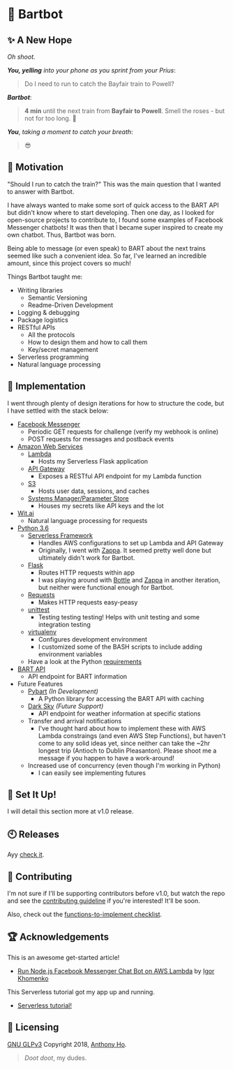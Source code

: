# :light_rail:  Bartbot

## :sparkles:  A New Hope

*Oh shoot.*

***You, yelling*** *into your phone as you sprint from your Prius*:

> Do I need to run to catch the Bayfair train to Powell?

***Bartbot***:

> **4 min** until the next train from **Bayfair to Powell**. Smell the roses - but not for too long. :rose:

***You***, *taking a moment to catch your breath*:

> :sunglasses:

## :thought_balloon:  Motivation

<!-- TODO: This section is not done yet -->

"Should I run to catch the train?" This was the main question that I wanted to answer with Bartbot.

I have always wanted to make some sort of quick access to the BART API but didn't know where to start developing. Then one day, as I looked for open-source projects to contribute to, I found some examples of Facebook Messenger chatbots! It was then that I became super inspired to create my own chatbot. Thus, Bartbot was born.

Being able to message (or even speak) to BART about the next trains seemed like such a convenient idea. So far, I've learned an incredible amount, since this project covers so much!

Things Bartbot taught me:

* Writing libraries
  * Semantic Versioning
  * Readme-Driven Development
* Logging & debugging
* Package logistics
* RESTful APIs
  * All the protocols
  * How to design them and how to call them
  * Key/secret management
* Serverless programming
* Natural language processing

## :gift:  Implementation

<!-- TODO: This section is not done yet -->

I went through plenty of design iterations for how to structure the code, but I have settled with the stack below:

* [Facebook Messenger](messenger)
  * Periodic GET requests for challenge (verify my webhook is online)
  * POST requests for messages and postback events
* [Amazon Web Services](aws)
  * [Lambda](lambda)
    * Hosts my Serverless Flask application
  * [API Gateway](apigateway)
    * Exposes a RESTful API endpoint for my Lambda function
  * [S3](s3)
    * Hosts user data, sessions, and caches
  * [Systems Manager/Parameter Store](parameterstore)
    * Houses my secrets like API keys and the lot
* [Wit.ai](wit)
  * Natural language processing for requests
* [Python 3.6](python3)
  * [Serverless Framework](serverless)
    * Handles AWS configurations to set up Lambda and API Gateway
    * Originally, I went with [Zappa](zappa). It seemed pretty well done but ultimately didn't work for Bartbot.
  * [Flask](flask)
    * Routes HTTP requests within app
    * I was playing around with [Bottle](bottle) and [Zappa](zappa) in another iteration, but neither were functional enough for Bartbot.
  * [Requests](requests)
    * Makes HTTP requests easy-peasy
  * [unittest](unittest)
    * Testing testing testing! Helps with unit testing and some integration testing
  * [virtualenv](venv)
    * Configures development environment
    * I customized some of the BASH scripts to include adding environment variables
  * Have a look at the Python [requirements](requirements)
* [BART API](bartapi)
  * API endpoint for BART information
* Future Features
  * [Pybart](pybart) _(In Development)_
    * A Python library for accessing the BART API with caching
  * [Dark Sky](darksky) _(Future Support)_
    * API endpoint for weather information at specific stations
  * Transfer and arrival notifications
    * I've thought hard about how to implement these with AWS Lambda constraings (and even AWS Step Functions), but haven't come to any solid ideas yet, since neither can take the ~2hr longest trip (Antioch to Dublin Pleasanton). Please shoot me a message if you happen to have a work-around!
  * Increased use of concurrency (even though I'm working in Python)
    * I can easily see implementing futures

<!-- emoji test :smile: :monorail: :light_rail: :metro: -->

## :wrench: Set It Up!

<!-- TODO: This section is not done yet -->

I will detail this section more at v1.0 release. 

## :clock10: Releases

Ayy [check it](releases).

## :pray:  Contributing

<!-- TODO: This section is not done yet -->

I'm not sure if I'll be supporting contributors before v1.0, but watch the repo and see the [contributing guideline](contributing) if you're interested! It'll be soon. 

Also, check out the [functions-to-implement checklist](toimplement).

## :trophy:  Acknowledgements

<!-- TODO: This section is not done yet -->

This is an awesome get-started article!

* [Run Node.js Facebook Messenger Chat Bot on AWS Lambda](nodetutorial) by [Igor Khomenko](khomenko)

This Serverless tutorial got my app up and running.

* [Serverless tutorial!](serverlesstutorial)

## :key:  Licensing

[GNU GLPv3](license) Copyright 2018, [Anthony Ho](gitprof).

<!-- https://kogalkbizj.execute-api.us-west-1.amazonaws.com/default/jsProcessMessages -->

> *Doot doot*, my dudes.

<!-- URLS -->

<!-- Stack -->
[apigateway]:      https://aws.amazon.com/api-gateway/
[aws]:             https://aws.amazon.com/
[bartapi]:         http://api.bart.gov/docs/overview/index.aspx
[bottle]:          https://bottlepy.org/
[darksky]:         https://darksky.net/dev/
[gitprof]:         http://github.com/anwyho/
[lambda]:          https://aws.amazon.com/lambda/
[messenger]:       https://messenger.com/
[messengerapps]:   https://messenger.fb.com/
[parameterstore]:  https://aws.amazon.com/systems-manager/
[pybart]:          https://github.com/anwyho/pybart/
[python3]:         https://www.python.org/
[requests]:        http://docs.python-requests.org/en/master/
[s3]:              https://aws.amazon.com/s3/
[serverless]:      https://serverless.com/
[unittest]:        https://docs.python.org/3/library/unittest.html
[venv]:            https://virtualenv.pypa.io/en/stable/
[wit]:             https://wit.ai/
[zappa]:           https://www.zappa.io/

<!-- Articles -->
[khomenko]:        https://tutorials.botsfloor.com/@igorkhomenko?source=post_header_lockup
[nodetutorial]:    https://tutorials.botsfloor.com/run-facebook-messenger-chat-bot-on-aws-lambda-2fa800a67d76
[serverlesstutorial]: 
                   https://serverless.com/blog/flask-python-rest-api-serverless-lambda-dynamodb/

<!-- Repo References -->
[contributing]:    ./CONTRIBUTING.md
[license]:         ./LICENSE
[releases]:        ./RELEASES.md
[requirements]:    ./requirements.txt
[toimplement]:     ./functionsToImplement.md
